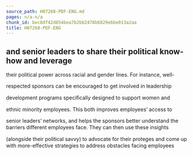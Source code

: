 ```yaml
---
source_path: H07268-PDF-ENG.md
pages: n/a-n/a
chunk_id: bec8df42d854bea7b2bb2478b6829ebbe013a2aa
title: H07268-PDF-ENG
---
```

## and senior leaders to share their political know-how and leverage

their political power across racial and gender lines. For instance, well-

respected sponsors can be encouraged to get involved in leadership

development programs speciﬁcally designed to support women and

ethnic minority employees. This both improves employees’ access to

senior leaders’ networks, and helps the sponsors better understand the barriers diﬀerent employees face. They can then use these insights

(alongside their political savvy) to advocate for their proteges and come up with more-eﬀective strategies to address obstacles facing employees

